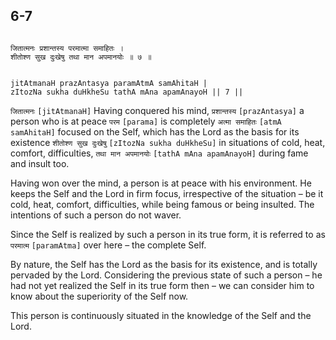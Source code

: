 ## 6-7


```shloka-sa

जितात्मनः प्रशान्तस्य परमात्मा समाहितः ।
शीतोश्ण सुख दुःखेषु तथा मान अपमानयोः ॥ ७ ॥

```
```shloka-sa-hk

jitAtmanaH prazAntasya paramAtmA samAhitaH |
zItozNa sukha duHkheSu tathA mAna apamAnayoH || 7 ||

```
`जितात्मनः` `[jitAtmanaH]` Having conquered his mind, `प्रशान्तस्य` `[prazAntasya]` a person who is at peace `परम` `[parama]` is completely `अत्मा समाहितः` `[atmA samAhitaH]` focused on the Self, which has the Lord as the basis for its existence `शीतोश्ण सुख दुःखेषु` `[zItozNa sukha duHkheSu]` in situations of cold, heat, comfort, difficulties, `तथा मान अपमानयोः` `[tathA mAna apamAnayoH]` during fame and insult too.

Having won over the mind, a person is at peace with his environment. He keeps the Self and the Lord in firm focus, irrespective of the situation – be it cold, heat, comfort, difficulties, while being famous or being insulted. The intentions of such a person do not waver. 

Since the Self is realized by such a person in its true form, it is referred to as 
`परमात्म` `[paramAtma]`
 over here – the complete Self. 

By nature, the Self has the Lord as the basis for its existence, and is totally pervaded by the Lord. Considering the previous state of such a person – he had not yet realized the Self in its true form then – we can consider him to know about the superiority of the Self now.

This person is continuously situated in the knowledge of the Self and the Lord.


